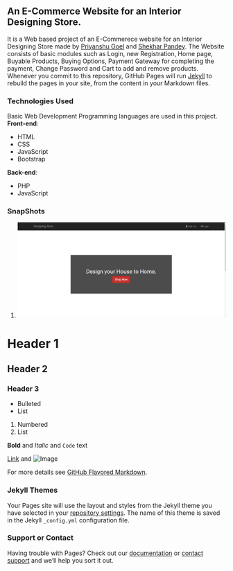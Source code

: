 ## An E-Commerce Website for an Interior Designing Store.

It is a Web based project of an E-Commerece website for an Interior Designing Store made by [Priyanshu Goel](https://github.com/PriyanshuGoel2000/) and [Shekhar Pandey](https://github.com/Shekharme88).
The Website consists of basic modules such as Login, new Registration, Home page, Buyable Products, Buying Options, Payment Gateway for completing the payment, Change Password and Cart to add and remove products.
Whenever you commit to this repository, GitHub Pages will run [Jekyll](https://jekyllrb.com/) to rebuild the pages in your site, from the content in your Markdown files.

### Technologies Used

Basic Web Development Programming languages are used in this project.
**Front-end**:
- HTML
- CSS
- JavaScript
- Bootstrap

**Back-end**:
- PHP
- JavaScript

### SnapShots
1. ![Landing Page](https://github.com/PriyanshuGoel2000/priyanshugoel2000.github.io/blob/master/images/ecomm.png)

# Header 1
## Header 2
### Header 3

- Bulleted
- List

1. Numbered
2. List

**Bold** and _Italic_ and `Code` text

[Link](url) and ![Image](src)

For more details see [GitHub Flavored Markdown](https://guides.github.com/features/mastering-markdown/).

### Jekyll Themes

Your Pages site will use the layout and styles from the Jekyll theme you have selected in your [repository settings](https://github.com/PriyanshuGoel2000/ecommerce-website/settings/pages). The name of this theme is saved in the Jekyll `_config.yml` configuration file.

### Support or Contact

Having trouble with Pages? Check out our [documentation](https://docs.github.com/categories/github-pages-basics/) or [contact support](https://support.github.com/contact) and we’ll help you sort it out.
